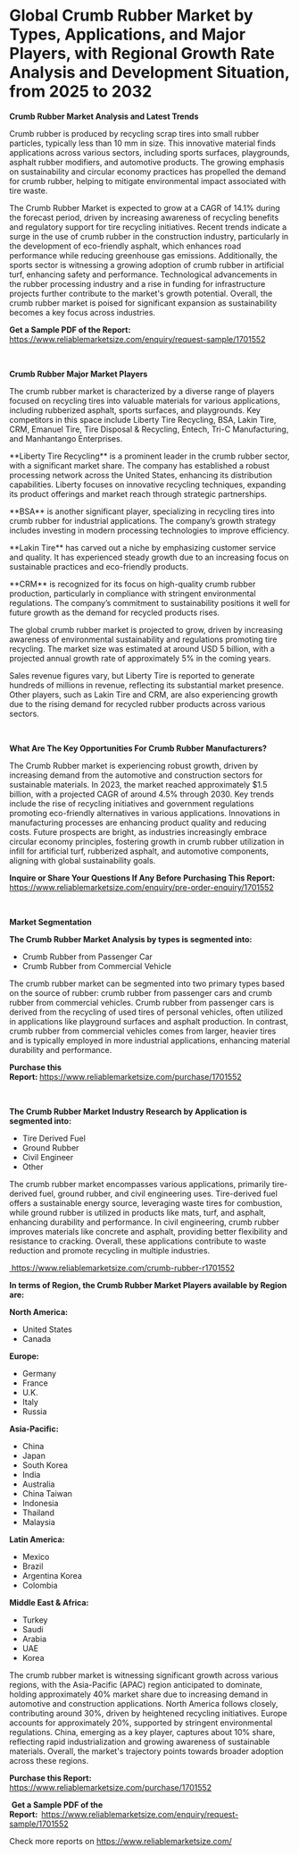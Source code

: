 <p><h1>Global Crumb Rubber Market by Types, Applications, and Major Players, with Regional Growth Rate Analysis and Development Situation, from 2025 to 2032</h1></p><p><strong>Crumb Rubber Market Analysis and Latest Trends</strong></p>
<p><p>Crumb rubber is produced by recycling scrap tires into small rubber particles, typically less than 10 mm in size. This innovative material finds applications across various sectors, including sports surfaces, playgrounds, asphalt rubber modifiers, and automotive products. The growing emphasis on sustainability and circular economy practices has propelled the demand for crumb rubber, helping to mitigate environmental impact associated with tire waste.</p><p>The Crumb Rubber Market is expected to grow at a CAGR of 14.1% during the forecast period, driven by increasing awareness of recycling benefits and regulatory support for tire recycling initiatives. Recent trends indicate a surge in the use of crumb rubber in the construction industry, particularly in the development of eco-friendly asphalt, which enhances road performance while reducing greenhouse gas emissions. Additionally, the sports sector is witnessing a growing adoption of crumb rubber in artificial turf, enhancing safety and performance. Technological advancements in the rubber processing industry and a rise in funding for infrastructure projects further contribute to the market's growth potential. Overall, the crumb rubber market is poised for significant expansion as sustainability becomes a key focus across industries.</p></p>
<p><strong>Get a Sample PDF of the Report:&nbsp;</strong> <a href="https://www.reliablemarketsize.com/enquiry/request-sample/1701552?utm_campaign=3351&utm_medium=2&utm_source=Github&utm_content=ia&utm_term=01042025&utm_id=crumb-rubber">https://www.reliablemarketsize.com/enquiry/request-sample/1701552</a></p>
<p>&nbsp;</p>
<p><strong>Crumb Rubber Major Market Players</strong></p>
<p><p>The crumb rubber market is characterized by a diverse range of players focused on recycling tires into valuable materials for various applications, including rubberized asphalt, sports surfaces, and playgrounds. Key competitors in this space include Liberty Tire Recycling, BSA, Lakin Tire, CRM, Emanuel Tire, Tire Disposal & Recycling, Entech, Tri-C Manufacturing, and Manhantango Enterprises.</p><p>**Liberty Tire Recycling** is a prominent leader in the crumb rubber sector, with a significant market share. The company has established a robust processing network across the United States, enhancing its distribution capabilities. Liberty focuses on innovative recycling techniques, expanding its product offerings and market reach through strategic partnerships.</p><p>**BSA** is another significant player, specializing in recycling tires into crumb rubber for industrial applications. The company’s growth strategy includes investing in modern processing technologies to improve efficiency. </p><p>**Lakin Tire** has carved out a niche by emphasizing customer service and quality. It has experienced steady growth due to an increasing focus on sustainable practices and eco-friendly products.</p><p>**CRM** is recognized for its focus on high-quality crumb rubber production, particularly in compliance with stringent environmental regulations. The company’s commitment to sustainability positions it well for future growth as the demand for recycled products rises.</p><p>The global crumb rubber market is projected to grow, driven by increasing awareness of environmental sustainability and regulations promoting tire recycling. The market size was estimated at around USD 5 billion, with a projected annual growth rate of approximately 5% in the coming years.</p><p>Sales revenue figures vary, but Liberty Tire is reported to generate hundreds of millions in revenue, reflecting its substantial market presence. Other players, such as Lakin Tire and CRM, are also experiencing growth due to the rising demand for recycled rubber products across various sectors.</p></p>
<p>&nbsp;</p>
<p><strong>What Are The Key Opportunities For Crumb Rubber Manufacturers?</strong></p>
<p><p>The Crumb Rubber market is experiencing robust growth, driven by increasing demand from the automotive and construction sectors for sustainable materials. In 2023, the market reached approximately $1.5 billion, with a projected CAGR of around 4.5% through 2030. Key trends include the rise of recycling initiatives and government regulations promoting eco-friendly alternatives in various applications. Innovations in manufacturing processes are enhancing product quality and reducing costs. Future prospects are bright, as industries increasingly embrace circular economy principles, fostering growth in crumb rubber utilization in infill for artificial turf, rubberized asphalt, and automotive components, aligning with global sustainability goals.</p></p>
<p><strong>Inquire or Share Your Questions If Any Before Purchasing This Report:</strong> <a href="https://www.reliablemarketsize.com/enquiry/pre-order-enquiry/1701552?utm_campaign=3351&utm_medium=2&utm_source=Github&utm_content=ia&utm_term=01042025&utm_id=crumb-rubber">https://www.reliablemarketsize.com/enquiry/pre-order-enquiry/1701552</a></p>
<p>&nbsp;</p>
<p><strong>Market Segmentation</strong></p>
<p><strong>The Crumb Rubber Market Analysis by types is segmented into:</strong></p>
<p><ul><li>Crumb Rubber from Passenger Car</li><li>Crumb Rubber from Commercial Vehicle</li></ul></p>
<p><p>The crumb rubber market can be segmented into two primary types based on the source of rubber: crumb rubber from passenger cars and crumb rubber from commercial vehicles. Crumb rubber from passenger cars is derived from the recycling of used tires of personal vehicles, often utilized in applications like playground surfaces and asphalt production. In contrast, crumb rubber from commercial vehicles comes from larger, heavier tires and is typically employed in more industrial applications, enhancing material durability and performance.</p></p>
<p><strong>Purchase this Report:&nbsp;</strong><a href="https://www.reliablemarketsize.com/purchase/1701552?utm_campaign=3351&utm_medium=2&utm_source=Github&utm_content=ia&utm_term=01042025&utm_id=crumb-rubber">https://www.reliablemarketsize.com/purchase/1701552</a></p>
<p>&nbsp;</p>
<p><strong>The Crumb Rubber Market Industry Research by Application is segmented into:</strong></p>
<p><ul><li>Tire Derived Fuel</li><li>Ground Rubber</li><li>Civil Engineer</li><li>Other</li></ul></p>
<p><p>The crumb rubber market encompasses various applications, primarily tire-derived fuel, ground rubber, and civil engineering uses. Tire-derived fuel offers a sustainable energy source, leveraging waste tires for combustion, while ground rubber is utilized in products like mats, turf, and asphalt, enhancing durability and performance. In civil engineering, crumb rubber improves materials like concrete and asphalt, providing better flexibility and resistance to cracking. Overall, these applications contribute to waste reduction and promote recycling in multiple industries.</p></p>
<p><a href="https://www.reliablemarketsize.com/crumb-rubber-r1701552?utm_campaign=3351&utm_medium=2&utm_source=Github&utm_content=ia&utm_term=01042025&utm_id=crumb-rubber">&nbsp;https://www.reliablemarketsize.com/crumb-rubber-r1701552</a></p>
<p><strong>In terms of Region, the Crumb Rubber Market Players available by Region are:</strong></p>
<p>
    <p> <strong> North America: </strong>
        <ul>
            <li>United States</li>
            <li>Canada</li>
        </ul>
        </p> 
    <p> <strong> Europe: </strong>
        <ul>
            <li>Germany</li>
            <li>France</li>
            <li>U.K.</li>
            <li>Italy</li>
            <li>Russia</li>
        </ul>
        </p> 
    <p> <strong> Asia-Pacific: </strong>
        <ul>
            <li>China</li>
            <li>Japan</li>
            <li>South Korea</li>
            <li>India</li>
            <li>Australia</li>
            <li>China Taiwan</li>
            <li>Indonesia</li>
            <li>Thailand</li>
            <li>Malaysia</li>
        </ul>
        </p> 
    <p> <strong> Latin America: </strong>
        <ul>
            <li>Mexico</li>
            <li>Brazil</li>
            <li>Argentina Korea</li>
            <li>Colombia</li>
        </ul>
        </p> 
    <p> <strong> Middle East & Africa: </strong>
        <ul>
            <li>Turkey</li>
            <li>Saudi</li>
            <li>Arabia</li>
            <li>UAE</li>
            <li>Korea</li>
        </ul>
    </p>
    </p>
<p><p>The crumb rubber market is witnessing significant growth across various regions, with the Asia-Pacific (APAC) region anticipated to dominate, holding approximately 40% market share due to increasing demand in automotive and construction applications. North America follows closely, contributing around 30%, driven by heightened recycling initiatives. Europe accounts for approximately 20%, supported by stringent environmental regulations. China, emerging as a key player, captures about 10% share, reflecting rapid industrialization and growing awareness of sustainable materials. Overall, the market's trajectory points towards broader adoption across these regions.</p></p>
<p><strong>Purchase this Report: </strong><a href="https://www.reliablemarketsize.com/purchase/1701552?utm_campaign=3351&utm_medium=2&utm_source=Github&utm_content=ia&utm_term=01042025&utm_id=crumb-rubber">https://www.reliablemarketsize.com/purchase/1701552</a></p>
<p>&nbsp;<strong>Get a Sample PDF of the Report:&nbsp;&nbsp;</strong><a href="https://www.reliablemarketsize.com/enquiry/request-sample/1701552?utm_campaign=3351&utm_medium=2&utm_source=Github&utm_content=ia&utm_term=01042025&utm_id=crumb-rubber">https://www.reliablemarketsize.com/enquiry/request-sample/1701552</a></p>
<p><strong></strong></p>
<p>Check more reports on <a href="https://www.reliablemarketsize.com/?utm_campaign=3351&utm_medium=2&utm_source=Github&utm_content=ia&utm_term=01042025&utm_id=crumb-rubber">https://www.reliablemarketsize.com/</a></p>